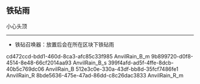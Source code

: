 
## 铁砧雨

小心头顶

-----

+ 铁砧召唤器：放置后会在所在区块下铁砧雨

cd472ccd-bdd1-460d-8ca3-afc85c33f985  AnvilRain_B_m
9b899720-d0f8-4514-8e48-66cf2014aa93  AnvilRain_B_s
399f4afd-ad5f-4ffe-8dcb-40b5c769dc06  AnvilRain_B
512e3c0e-330a-43df-bb8d-35fcf7486fe1   AnvilRain_R
8bde5636-475e-47ad-86dd-c8c26dac3833   AnvilRain_R_m